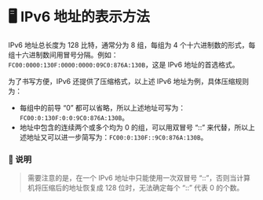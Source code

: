 # 🖥️ IPv6 地址的表示方法

IPv6 地址总长度为 128 比特，通常分为 8 组，每组为 4 个十六进制数的形式，每组十六进制数间用冒号分隔。例如：`FC00:0000:130F:0000:0000:09C0:876A:130B`，这是 IPv6 地址的首选格式。

为了书写方便，IPv6 还提供了压缩格式，以上述 IPv6 地址为例，具体压缩规则为：

- 每组中的前导 “0” 都可以省略，所以上述地址可写为：`FC00:0:130F:0:0:9C0:876A:130B`。
- 地址中包含的连续两个或多个均为 0 的组，可以用双冒号 “::” 来代替，所以上述地址又可以进一步简写为：`FC00:0:130F::9C0:876A:130B`。

### 📖 说明

> 需要注意的是，在一个 IPv6 地址中只能使用一次双冒号 “::”，否则当计算机将压缩后的地址恢复成 128 位时，无法确定每个 “::” 代表 0 的个数。